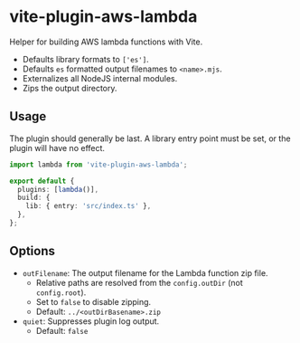 # vite-plugin-aws-lambda

Helper for building AWS lambda functions with Vite.

- Defaults library formats to `['es']`.
- Defaults `es` formatted output filenames to `<name>.mjs`.
- Externalizes all NodeJS internal modules.
- Zips the output directory.

## Usage

The plugin should generally be last. A library entry point must be set, or the plugin will have no effect.

```ts
import lambda from 'vite-plugin-aws-lambda';

export default {
  plugins: [lambda()],
  build: {
    lib: { entry: 'src/index.ts' },
  },
};
```

## Options

- `outFilename`: The output filename for the Lambda function zip file.
  - Relative paths are resolved from the `config.outDir` (not `config.root`).
  - Set to `false` to disable zipping.
  - Default: `../<outDirBasename>.zip`
- `quiet`: Suppresses plugin log output.
  - Default: `false`